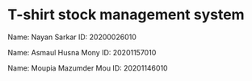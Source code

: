 # T-shirt stock management system

Name: Nayan Sarkar
ID: 20200026010

Name: Asmaul Husna Mony
ID: 20201157010

Name: Moupia Mazumder Mou 
ID: 20201146010

